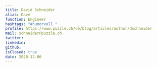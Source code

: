 ```yaml
---
title: David Schneider
alias: Dave
function: Engineer
hashtags: "#humorvoll "
profile: https://www.puzzle.ch/de/blog/articles/author/dschneider
mail: schneider@puzzle.ch
twitter:
linkedin:
github:
isClosed: true
date: 2020-12-06
---
```

